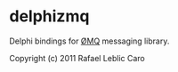 delphizmq
====
Delphi bindings for [ØMQ](http://www.zeromq.org) messaging library.

Copyright (c) 2011 Rafael Leblic Caro

